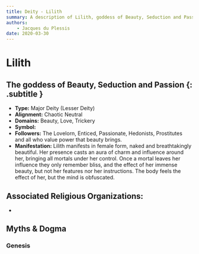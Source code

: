 ```yaml
---
title: Deity - Lilith
summary: A description of Lilith, goddess of Beauty, Seduction and Passion.
authors:
    - Jacques du Plessis
date: 2020-03-30
---
```

# Lilith
## The goddess of Beauty, Seduction and Passion {: .subtitle }

* **Type:** Major Deity (Lesser Deity)
* **Alignment:** Chaotic Neutral
* **Domains:** Beauty, Love, Trickery
* **Symbol:** 
* **Followers:** The Lovelorn, Enticed, Passionate, Hedonists, Prostitutes and all who value power that beauty brings.
* **Manifestation:**  Lilith manifests in female form, naked and breathtakingly beautiful.  Her presence casts an aura of charm and influence around her, bringing all mortals under her control. Once a mortal leaves her influence they only remember bliss, and the effect of her immense beauty, but not her features nor her instructions. The body feels the effect of her, but the mind is obfuscated.

## Associated Religious Organizations:
* 

## Myths & Dogma
### Genesis